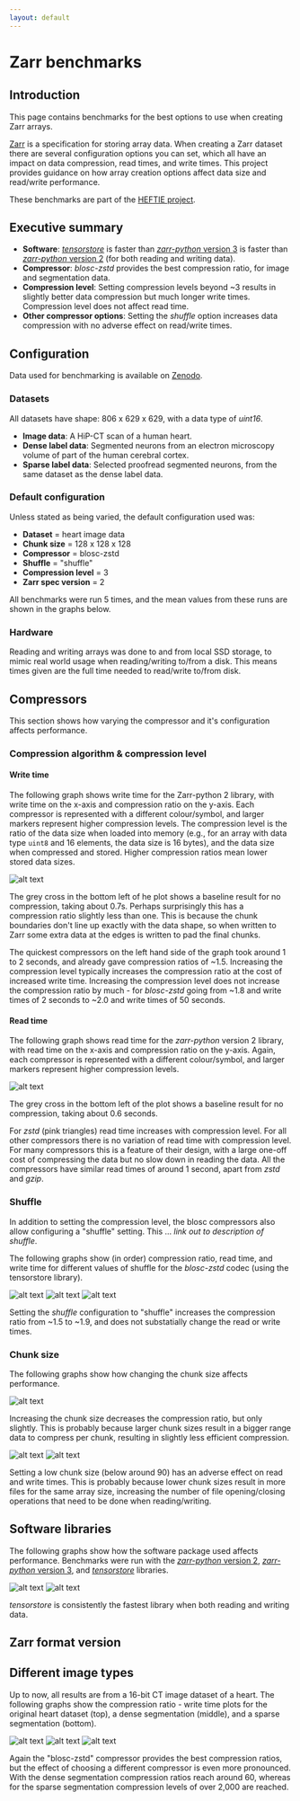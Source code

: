 ```yaml
---
layout: default
---
```


# Zarr benchmarks

## Introduction

This page contains benchmarks for the best options to use when creating Zarr
arrays.

[Zarr](https://zarr.dev/) is a specification for storing array data. When
creating a Zarr dataset there are several configuration options you can set,
which all have an impact on data compression, read times, and write times. This
project provides guidance on how array creation options affect data size and
read/write performance.

These benchmarks are part of the
[HEFTIE project](https://github.com/HEFTIEProject).

## Executive summary

- **Software**: _[tensorstore](https://google.github.io/tensorstore/)_ is faster
  than [_zarr-python_ version 3](https://zarr.readthedocs.io/en/stable/) is
  faster than [_zarr-python_ version 2](https://zarr.readthedocs.io/en/v2.18.5/)
  (for both reading and writing data).
- **Compressor**: _blosc-zstd_ provides the best compression ratio, for image
  and segmentation data.
- **Compression level**: Setting compression levels beyond ~3 results in
  slightly better data compression but much longer write times. Compression
  level does not affect read time.
- **Other compressor options**: Setting the _shuffle_ option increases data
  compression with no adverse effect on read/write times.

## Configuration

Data used for benchmarking is available on
[Zenodo](https://doi.org/10.5281/zenodo.15544055).

### Datasets

All datasets have shape: 806 x 629 x 629, with a data type of _uint16_.

- **Image data**: A HiP-CT scan of a human heart.
- **Dense label data**: Segmented neurons from an electron microscopy volume of
  part of the human cerebral cortex.
- **Sparse label data**: Selected proofread segmented neurons, from the same
  dataset as the dense label data.

### Default configuration

Unless stated as being varied, the default configuration used was:

- **Dataset** = heart image data
- **Chunk size** = 128 x 128 x 128
- **Compressor** = blosc-zstd
- **Shuffle** = "shuffle"
- **Compression level** = 3
- **Zarr spec version** = 2

All benchmarks were run 5 times, and the mean values from these runs are shown
in the graphs below.

### Hardware

Reading and writing arrays was done to and from local SSD storage, to mimic real
world usage when reading/writing to/from a disk. This means times given are the
full time needed to read/write to/from disk.

## Compressors

This section shows how varying the compressor and it's configuration affects
performance.

### Compression algorithm & compression level

#### Write time

The following graph shows write time for the Zarr-python 2 library, with write
time on the x-axis and compression ratio on the y-axis. Each compressor is
represented with a different colour/symbol, and larger markers represent higher
compression levels. The compression level is the ratio of the data size when
loaded into memory (e.g., for an array with data type `uint8` and 16 elements,
the data size is 16 bytes), and the data size when compressed and stored. Higher
compression ratios mean lower stored data sizes.

![alt text](assets/write_single.png)

The grey cross in the bottom left of he plot shows a baseline result for no
compression, taking about 0.7s. Perhaps surprisingly this has a compression
ratio slightly less than one. This is because the chunk boundaries don't line up
exactly with the data shape, so when written to Zarr some extra data at the
edges is written to pad the final chunks.

The quickest compressors on the left hand side of the graph took around 1 to 2
seconds, and already gave compression ratios of ~1.5. Increasing the compression
level typically increases the compression ratio at the cost of increased write
time. Increasing the compression level does not increase the compression ratio
by much - for _blosc-zstd_ going from ~1.8 and write times of 2 seconds to ~2.0
and write times of 50 seconds.

#### Read time

The following graph shows read time for the _zarr-python_ version 2 library,
with read time on the x-axis and compression ratio on the y-axis. Again, each
compressor is represented with a different colour/symbol, and larger markers
represent higher compression levels.

![alt text](assets/read_single.png)

The grey cross in the bottom left of the plot shows a baseline result for no
compression, taking about 0.6 seconds.

For _zstd_ (pink triangles) read time increases with compression level. For all
other compressors there is no variation of read time with compression level. For
many compressors this is a feature of their design, with a large one-off cost of
compressing the data but no slow down in reading the data. All the compressors
have similar read times of around 1 second, apart from _zstd_ and _gzip_.

### Shuffle

In addition to setting the compression level, the blosc compressors also allow
configuring a "shuffle" setting. This ... _link out to description of shuffle_.

The following graphs show (in order) compression ratio, read time, and write
time for different values of shuffle for the _blosc-zstd_ codec (using the
tensorstore library).

![alt text](assets/shuffle_compression.png) ![alt text](assets/shuffle_read.png)
![alt text](assets/shuffle_write.png)

Setting the _shuffle_ configuration to "shuffle" increases the compression ratio
from ~1.5 to ~1.9, and does not substatially change the read or write times.

### Chunk size

The following graphs show how changing the chunk size affects performance.

![alt text](assets/chunk_size/compression.png)

Increasing the chunk size decreases the compression ratio, but only slightly.
This is probably because larger chunk sizes result in a bigger range data to
compress per chunk, resulting in slightly less efficient compression.

![alt text](assets/chunk_size/read.png) ![alt text](assets/chunk_size/write.png)

Setting a low chunk size (below around 90) has an adverse effect on read and
write times. This is probably because lower chunk sizes result in more files for
the same array size, increasing the number of file opening/closing operations
that need to be done when reading/writing.

## Software libraries

The following graphs show how the software package used affects performance.
Benchmarks were run with the
[_zarr-python_ version 2](https://zarr.readthedocs.io/en/v2.18.5/),
[_zarr-python_ version 3](https://zarr.readthedocs.io/en/stable/), and
_[tensorstore](https://google.github.io/tensorstore/)_ libraries.

![alt text](assets/library/read.png) ![alt text](assets/library/write.png)

_tensorstore_ is consistently the fastest library when both reading and writing
data.

## Zarr format version

## Different image types

Up to now, all results are from a 16-bit CT image dataset of a heart. The
following graphs show the compression ratio - write time plots for the original
heart dataset (top), a dense segmentation (middle), and a sparse segmentation
(bottom).

![alt text](assets/write_single.png)
![alt text](assets/image_type/dense_write.png)
![alt text](assets/image_type/sparse_write.png)

Again the "blosc-zstd" compressor provides the best compression ratios, but the
effect of choosing a different compressor is even more pronounced. With the
dense segmentation compression ratios reach around 60, whereas for the sparse
segmentation compression levels of over 2,000 are reached.
